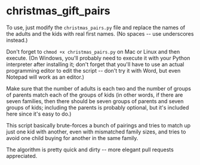 # christmas_gift_pairs

To use, just modify the `christmas_pairs.py` file and replace the names of the adults and the kids with real first names. (No spaces -- use underscores instead.)

Don't forget to `chmod +x christmas_pairs.py` on Mac or Linux and then execute. (On Windows, you'll probably need to execute it with your Python interpreter after installing it; don't forget that you'll have to use an actual programming editor to edit the script -- don't try it with Word, but even Notepad will work as an editor.)

Make sure that the number of adults is each two and the number of groups of parents match each of the groups of kids (in other words, if there are seven families, then there should be seven groups of parents and seven groups of kids; including the parents is probably optional, but it's included here since it's easy to do.)

This script basically brute-forces a bunch of pairings and tries to match up just one kid with another, even with mismatched family sizes, and tries to avoid one child buying for another in the same family.

The algorithm is pretty quick and dirty -- more elegant pull requests appreciated.
